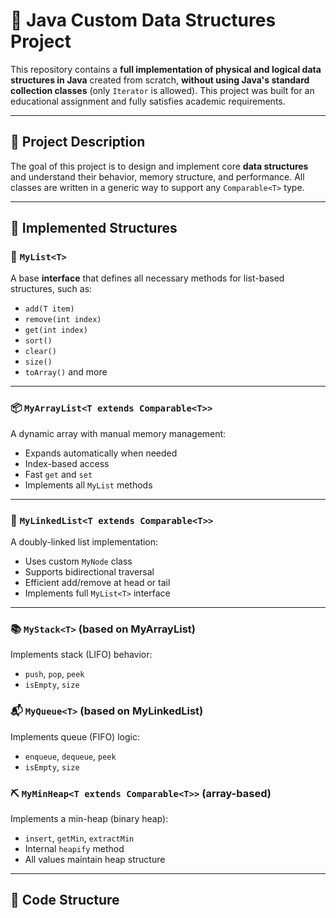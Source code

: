 # 🔧 Java Custom Data Structures Project

This repository contains a **full implementation of physical and logical data structures in Java** created from scratch, **without using Java's standard collection classes** (only `Iterator` is allowed). This project was built for an educational assignment and fully satisfies academic requirements.

---

## 📌 Project Description

The goal of this project is to design and implement core **data structures** and understand their behavior, memory structure, and performance. All classes are written in a generic way to support any `Comparable<T>` type.

---

## 📁 Implemented Structures

### 📍 `MyList<T>`
A base **interface** that defines all necessary methods for list-based structures, such as:
- `add(T item)`
- `remove(int index)`
- `get(int index)`
- `sort()`
- `clear()`
- `size()`
- `toArray()` and more

---

### 📦 `MyArrayList<T extends Comparable<T>>`
A dynamic array with manual memory management:
- Expands automatically when needed
- Index-based access
- Fast `get` and `set`
- Implements all `MyList` methods

---

### 🔗 `MyLinkedList<T extends Comparable<T>>`
A doubly-linked list implementation:
- Uses custom `MyNode` class
- Supports bidirectional traversal
- Efficient add/remove at head or tail
- Implements full `MyList<T>` interface

---

### 📚 `MyStack<T>` (based on MyArrayList)
Implements stack (LIFO) behavior:
- `push`, `pop`, `peek`
- `isEmpty`, `size`

### 📬 `MyQueue<T>` (based on MyLinkedList)
Implements queue (FIFO) logic:
- `enqueue`, `dequeue`, `peek`
- `isEmpty`, `size`

### ⛏️ `MyMinHeap<T extends Comparable<T>>` (array-based)
Implements a min-heap (binary heap):
- `insert`, `getMin`, `extractMin`
- Internal `heapify` method
- All values maintain heap structure

---

## 📄 Code Structure

